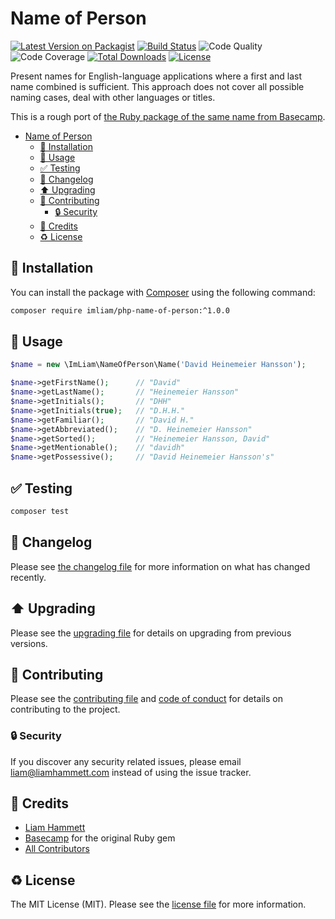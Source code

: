 # Name of Person

[![Latest Version on Packagist](https://img.shields.io/packagist/v/imliam/php-name-of-person.svg)](https://packagist.org/packages/imliam/php-name-of-person)
[![Build Status](https://img.shields.io/travis/imliam/php-name-of-person.svg)](https://travis-ci.org/imliam/php-name-of-person)
![Code Quality](https://img.shields.io/scrutinizer/g/imliam/php-name-of-person.svg)
![Code Coverage](https://img.shields.io/scrutinizer/coverage/g/imliam/php-name-of-person.svg)
[![Total Downloads](https://img.shields.io/packagist/dt/imliam/php-name-of-person.svg)](https://packagist.org/packages/imliam/php-name-of-person)
[![License](https://img.shields.io/github/license/imliam/php-name-of-person.svg)](LICENSE.md)

Present names for English-language applications where a first and last name combined is sufficient. This approach does not cover all possible naming cases, deal with other languages or titles.

This is a rough port of [the Ruby package of the same name from Basecamp](https://github.com/basecamp/name_of_person).

<!-- TOC -->

- [Name of Person](#name-of-person)
    - [💾 Installation](#💾-installation)
    - [📝 Usage](#📝-usage)
    - [✅ Testing](#✅-testing)
    - [🔖 Changelog](#🔖-changelog)
    - [⬆️ Upgrading](#⬆️-upgrading)
    - [🎉 Contributing](#🎉-contributing)
        - [🔒 Security](#🔒-security)
    - [👷 Credits](#👷-credits)
    - [♻️ License](#♻️-license)

<!-- /TOC -->

## 💾 Installation

You can install the package with [Composer](https://getcomposer.org/) using the following command:

```bash
composer require imliam/php-name-of-person:^1.0.0
```

## 📝 Usage

``` php
$name = new \ImLiam\NameOfPerson\Name('David Heinemeier Hansson');

$name->getFirstName();      // "David"
$name->getLastName();       // "Heinemeier Hansson"
$name->getInitials();       // "DHH"
$name->getInitials(true);   // "D.H.H."
$name->getFamiliar();       // "David H."
$name->getAbbreviated();    // "D. Heinemeier Hansson"
$name->getSorted();         // "Heinemeier Hansson, David"
$name->getMentionable();    // "davidh"
$name->getPossessive();     // "David Heinemeier Hansson's"
```

## ✅ Testing

``` bash
composer test
```

## 🔖 Changelog

Please see [the changelog file](CHANGELOG.md) for more information on what has changed recently.

## ⬆️ Upgrading

Please see the [upgrading file](UPGRADING.md) for details on upgrading from previous versions.

## 🎉 Contributing

Please see the [contributing file](CONTRIBUTING.md) and [code of conduct](CODE_OF_CONDUCT.md) for details on contributing to the project.

### 🔒 Security

If you discover any security related issues, please email liam@liamhammett.com instead of using the issue tracker.

## 👷 Credits

- [Liam Hammett](https://github.com/imliam)
- [Basecamp](https://github.com/basecamp/name_of_person) for the original Ruby gem
- [All Contributors](../../contributors)

## ♻️ License

The MIT License (MIT). Please see the [license file](LICENSE.md) for more information.

